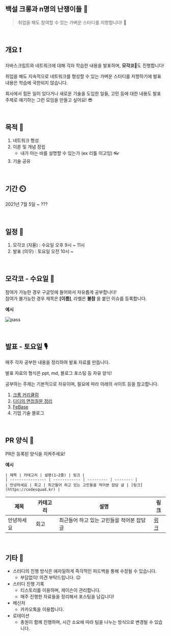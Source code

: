 ## 백설 크롱과 n명의 난쟁이들 🍎

> 취업을 해도 참여할 수 있는 가벼운 스터디를 지향합니다! 🎵

<br>

## 개요 ❗

자바스크립트와 네트워크에 대해 각자 학습한 내용을 발표하며, **모각코**:book:도 진행합니다!  

취업을 해도 지속적으로 네트워크를 형성할 수 있는 가벼운 스터디를 지향하기에 발표 내용은 학습에 국한되지 않습니다.  

회사에서 힘든 일이 있다거나 새로운 기술을 도입한 일들, 고민 등에 대한 내용도 발표 주제로 얘기하는 그런 모임을 만들고 싶어요! 😎

<br>

## 목적 💎

1. 네트워크 형성
2. 이론 및 개념 정립
   - 내가 아는 바를 설명할 수 있는가 (ex 리틀 이고잉) 👓
3. 기술 공유

<br>

## 기간 ⏲️

2021년 7월 5일 ~ ???

<br>

## 일정 📆

1. 모각코 (자율) : 수요일 오후 9시 ~ 11시
2. 발표 (의무) : 토요일 오전 10시 ~

<br>

## 모각코 - 수요일 📖

참여가 가능한 경우 구글밋에 들어와서 자유롭게 공부합니다!  
참여가 불가능한 경우 제목은 **[이름]**, 라벨은 **불참** 을 붙인 이슈를 등록합니다.

**예시**

![pass](https://user-images.githubusercontent.com/45394360/125323086-62056200-e379-11eb-99e7-1515ae62df05.png)

<br>

## 발표 - 토요일 🎙️

매주 각자 공부한 내용을 정리하여 발표 자료를 만듭니다.

발표 자료의 형식은 ppt, md, 블로그 포스팅 등 자유 양식!

공부하는 주제는 기본적으로 자유이며, 필요에 따라 아래의 사이트 등을 참고합니다.

1. [크롱 커리큘럼](https://github.com/crongro/front-end-curriculum)
2. [디디의 면접질문 정리](https://www.notion.so/521944d4483c4b3cb25b6c29f9835a44)
3. [FeBase](https://github.com/Febase/FeBase)
4. 기업 기술 블로그

<br>

## PR 양식 📏

PR은 등록된 양식을 지켜주세요!

**예시**

```
| 제목 | 카테고리 | 설명(1~2줄) | 링크 |
| ---------------- | ------------ | --------- | -------- |
| 안녕하세요 | 회고 | 최근들어 하고 있는 고민들을 적어본 잡담 글 | [링크](https://codesquad.kr) |
```

| 제목             | 카테고리     | 설명      | 링크     |
| ---------------- | ------------ | --------- | -------- |
| 안녕하세요 | 회고 | 최근들어 하고 있는 고민들을 적어본 잡담 글 | [링크](https://codesquad.kr) |

<br>

## 기타 🎸

- 스터디의 진행 방식은 애자일하게 즉각적인 피드백을 통해 수정될 수 있습니다.
    - 부담없이! 의견 부탁드립니다. 😉
- 스터디 진행 기록
    - 티스토리를 이용하며, 제이슨이 관리합니다.
    - 매주 진행한 자료들을 정리해서 포스팅을 남깁니다!
- 메신저
    - 카카오톡을 이용합니다.
- 로테이션
    - 총원이 함께 진행하며, 시간 소요에 따라 팀을 나누는 방식으로 변경될 수 있습니다.
